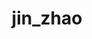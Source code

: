 ---
title: jin_zhao
layout: people
permalink: /people/jin_zhao
status: current
pname: Jin Zhao
position: Lab Manager
office: 
eml: 
website:
cv: 
github:
linkedin:
google_scholar: 
twitter: 
facebook: 
instagram:
desp:
---